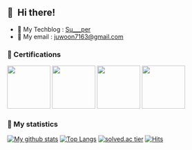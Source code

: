 ## 👋&nbsp; Hi there!

+ :floppy_disk: My Techblog : [Su___per](https://blex.me/@Su-per) <br />
+ :email: My email : juwoon7163@gmail.com

### 💪 Certifications
<a href="https://www.credly.com/badges/8a6c7616-53d4-4705-b7ba-866b21585708/public_url"><img src="https://user-images.githubusercontent.com/60950583/217791193-c6044720-a7f4-4e1b-ad6a-70ce91604864.png" width="100" height="100"/></a>
<a href="https://www.credly.com/badges/5f1e1b7a-387c-4806-8e18-9fcf356d6fbf/public_url"><img src="https://user-images.githubusercontent.com/60950583/218360150-bf231da6-bc05-400a-a64c-7e2138dcb56b.png" width="100" height="100"/></a>
<a href="https://www.credly.com/badges/800e4846-e564-4a56-b07f-c4dd33c2f6ca/public_url"><img src="https://user-images.githubusercontent.com/60950583/219858093-3a8fd748-df5f-4edb-baec-14e0ae52f072.png" width="100" height="100"/></a>
<a href="https://www.credly.com/badges/6fe23c10-da3f-4999-b749-877444ca2da4/public_url"><img src="https://github.com/Su-per/Su-per/assets/60950583/8cd2fd23-f024-4a64-9848-82939af1bfb9" width="100" height="100"/></a>

### 🎁 My statistics
[![My github stats](https://github-readme-stats.vercel.app/api?username=Su-per&show_icons=true&hide_border=true&count_private=true)](https://github.com/Su-per)
[![Top Langs](https://github-readme-stats.vercel.app/api/top-langs/?username=Su-per&hide_langs_below=0.5)](https://github.com/Su-per)
[![solved.ac tier](http://mazassumnida.wtf/api/generate_badge?boj=juwon7163)](https://solved.ac/kinetic27)
[![Hits](https://hits.seeyoufarm.com/api/count/incr/badge.svg?url=https%3A%2F%2Fgithub.com%2Fsunrabibt123&count_bg=%2379C83D&title_bg=%23555555&icon=&icon_color=%23E7E7E7&title=hits&edge_flat=false)](https://hits.seeyoufarm.com)

